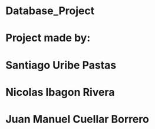 # Database_Project
# Project made by:
# Santiago Uribe Pastas
# Nicolas Ibagon Rivera
# Juan Manuel Cuellar Borrero
